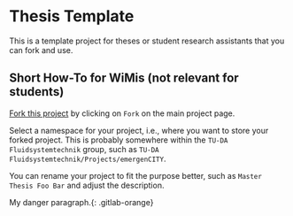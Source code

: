 # Thesis Template

This is a template project for theses or student research assistants that you can fork and use.

## Short How-To for WiMis (not relevant for students)
[Fork this project](https://docs.gitlab.com/ee/user/project/repository/forking_workflow.html) by clicking on `Fork` on the main project page.

Select a namespace for your project, i.e., where you want to store your forked project. This is probably somewhere within the `TU-DA Fluidsystemtechnik` group, such as `TU-DA Fluidsystemtechnik/Projects/emergenCITY`.

You can rename your project to fit the purpose better, such as `Master Thesis Foo Bar` and adjust the description.

My danger paragraph.{: .gitlab-orange}

<style>
.alert-danger {
  color: rgb(169,68,66) !important;
}
</style>
